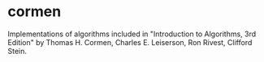 # cormen

Implementations of algorithms included in "Introduction to Algorithms, 3rd Edition" by Thomas H. Cormen, Charles E. Leiserson, Ron Rivest, Clifford Stein.
